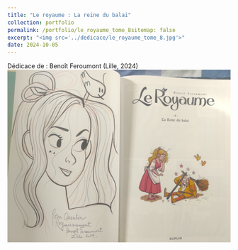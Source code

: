 ```yaml
---
title: "Le royaume : La reine du balai"
collection: portfolio
permalink: /portfolio/le_royaume_tome_8sitemap: false
excerpt: "<img src='../dedicace/le_royaume_tome_8.jpg'>"
date: 2024-10-05
---
```


Dédicace de : Benoît Feroumont (Lille, 2024)
<img src='../dedicace/le_royaume_tome_8.jpg'>